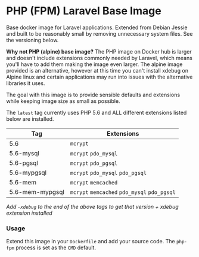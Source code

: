 # PHP (FPM) Laravel Base Image

Base docker image for Laravel applications. Extended from Debian Jessie and built to be
reasonably small by removing unnecessary system files. See the versioning below.

**Why not PHP (alpine) base image?**
The PHP image on Docker hub is larger and doesn't include extensions commonly needed by Laravel, which means you'll have to
add them making the image even larger. The alpine image provided is an alternative, however at this time you can't install
xdebug on Alpine linux and certain applications may run into issues with the alternative libraries it uses.

The goal with this image is to provide sensible defaults and extensions while keeping image size as small as possible.

The `latest` tag currently uses PHP 5.6 and ALL different extensions listed below are installed.

Tag | Extensions
--- | ----------
5.6 | `mcrypt`
5.6-mysql | `mcrypt` `pdo_mysql`
5.6-pgsql | `mcrypt` `pdo_pgsql`
5.6-mypgsql | `mcrypt` `pdo_mysql` `pdo_pgsql`
5.6-mem | `mcrypt` `memcached`
5.6-mem-mypgsql | `mcrypt` `memcached` `pdo_mysql` `pdo_pgsql`

*Add `-xdebug` to the end of the above tags to get that version + xdebug extension installed*

### Usage

Extend this image in your `Dockerfile` and add your source code. The `php-fpm` process is set as the `CMD` default.
